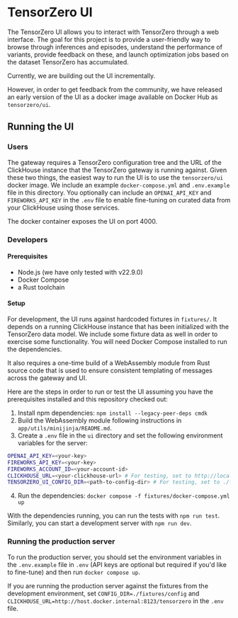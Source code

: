 # TensorZero UI

The TensorZero UI allows you to interact with TensorZero through a web interface.
The goal for this project is to provide a user-friendly way to browse through inferences and episodes, understand the performance of variants, provide feedback on these, and launch optimization jobs based on the dataset TensorZero has accumulated.

Currently, we are building out the UI incrementally.

However, in order to get feedback from the community, we have released an early version of the UI as a docker image available on Docker Hub as `tensorzero/ui`.

## Running the UI

### Users

The gateway requires a TensorZero configuration tree and the URL of the ClickHouse instance that the TensorZero gateway is running against.
Given these two things, the easiest way to run the UI is to use the `tensorzero/ui` docker image.
We include an example `docker-compose.yml` and `.env.example` file in this directory.
You optionally can include an `OPENAI_API_KEY` and `FIREWORKS_API_KEY` in the `.env` file to enable fine-tuning on curated data from your ClickHouse using those services.

The docker container exposes the UI on port 4000.

### Developers

#### Prerequisites

- Node.js (we have only tested with v22.9.0)
- Docker Compose
- a Rust toolchain

#### Setup

For development, the UI runs against hardcoded fixtures in `fixtures/`.
It depends on a running ClickHouse instance that has been initialized with the TensorZero data model.
We include some fixture data as well in order to exercise some functionality.
You will need Docker Compose installed to run the dependencies.

It also requires a one-time build of a WebAssembly module from Rust source code that is used to ensure consistent templating of messages across the gateway and UI.

Here are the steps in order to run or test the UI assuming you have the prerequisites installed and this repository checked out:

1. Install npm dependencies: `npm install --legacy-peer-deps cmdk`
2. Build the WebAssembly module following instructions in `app/utils/minijinja/README.md`.
3. Create a `.env` file in the `ui` directory and set the following environment variables for the server:

```bash
OPENAI_API_KEY=<your-key>
FIREWORKS_API_KEY=<your-key>
FIREWORKS_ACCOUNT_ID=<your-account-id>
CLICKHOUSE_URL=<your-clickhouse-url> # For testing, set to http://localhost:8123/tensorzero
TENSORZERO_UI_CONFIG_DIR=<path-to-config-dir> # For testing, set to ./fixtures/config
```

4. Run the dependencies: `docker compose -f fixtures/docker-compose.yml up`

With the dependencies running, you can run the tests with `npm run test`.
Similarly, you can start a development server with `npm run dev`.

### Running the production server

To run the production server, you should set the environment variables in the `.env.example` file in `.env` (API keys are optional but required if you'd like to fine-tune) and then run `docker compose up`.

If you are running the production server against the fixtures from the development environment, set `CONFIG_DIR=./fixtures/config` and `CLICKHOUSE_URL=http://host.docker.internal:8123/tensorzero` in the `.env` file.
